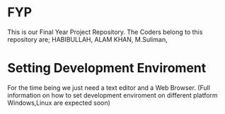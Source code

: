 # FYP
This is our Final Year Project Repository.
The Coders belong to this repository are;
HABIBULLAH, 
ALAM KHAN,
M.Suliman, 
# Setting Development Enviroment
 For the time being we just need a text editor and a Web Browser.
 (Full information on how to set development enviroment on different platform Windows,Linux are expected soon)
